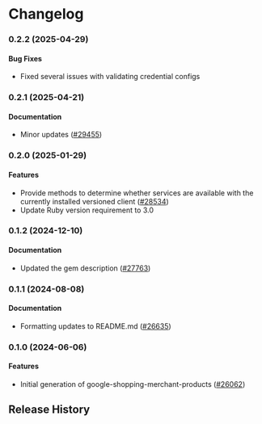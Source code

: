 # Changelog

### 0.2.2 (2025-04-29)

#### Bug Fixes

* Fixed several issues with validating credential configs 

### 0.2.1 (2025-04-21)

#### Documentation

* Minor updates ([#29455](https://github.com/googleapis/google-cloud-ruby/issues/29455)) 

### 0.2.0 (2025-01-29)

#### Features

* Provide methods to determine whether services are available with the currently installed versioned client ([#28534](https://github.com/googleapis/google-cloud-ruby/issues/28534)) 
* Update Ruby version requirement to 3.0 

### 0.1.2 (2024-12-10)

#### Documentation

* Updated the gem description ([#27763](https://github.com/googleapis/google-cloud-ruby/issues/27763)) 

### 0.1.1 (2024-08-08)

#### Documentation

* Formatting updates to README.md ([#26635](https://github.com/googleapis/google-cloud-ruby/issues/26635)) 

### 0.1.0 (2024-06-06)

#### Features

* Initial generation of google-shopping-merchant-products ([#26062](https://github.com/googleapis/google-cloud-ruby/issues/26062)) 

## Release History
